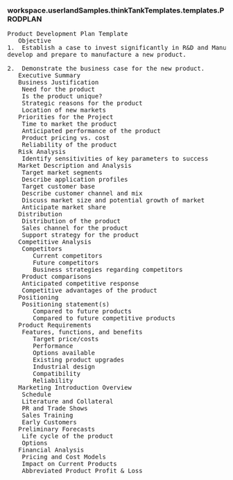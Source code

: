 ### workspace.userlandSamples.thinkTankTemplates.templates.PRODPLAN
<pre>
Product Development Plan Template
   Objective
1.  Establish a case to invest significantly in R&D and Manufacturing to 
develop and prepare to manufacture a new product.	
   
2.  Demonstrate the business case for the new product. 
   Executive Summary
   Business Justification
    Need for the product
    Is the product unique?
    Strategic reasons for the product
    Location of new markets
   Priorities for the Project
    Time to market the product
    Anticipated performance of the product
    Product pricing vs. cost
    Reliability of the product
   Risk Analysis
    Identify sensitivities of key parameters to success
   Market Description and Analysis
    Target market segments
    Describe application profiles
    Target customer base
    Describe customer channel and mix
    Discuss market size and potential growth of market
    Anticipate market share
   Distribution
    Distribution of the product
    Sales channel for the product
    Support strategy for the product
   Competitive Analysis
    Competitors
       Current competitors
       Future competitors
       Business strategies regarding competitors
    Product comparisons
    Anticipated competitive response
    Competitive advantages of the product
   Positioning
    Positioning statement(s)
       Compared to future products
       Compared to future competitive products
   Product Requirements
    Features, functions, and benefits
       Target price/costs
       Performance
       Options available
       Existing product upgrades
       Industrial design
       Compatibility
       Reliability
   Marketing Introduction Overview
    Schedule
    Literature and Collateral
    PR and Trade Shows
    Sales Training
    Early Customers
   Preliminary Forecasts
    Life cycle of the product
    Options
   Financial Analysis
    Pricing and Cost Models
    Impact on Current Products
    Abbreviated Product Profit & Loss

</pre>